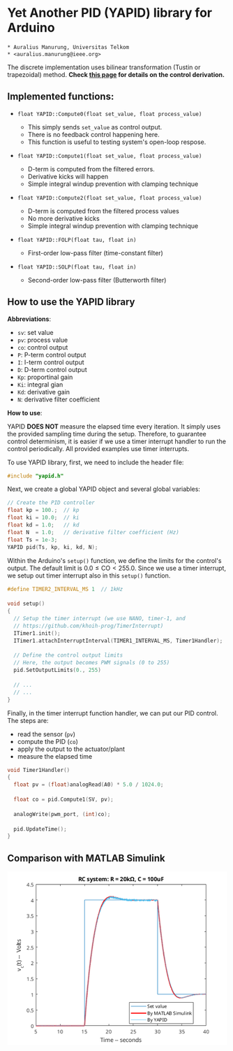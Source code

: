 # Yet Another PID (YAPID) library for Arduino   
```
* Auralius Manurung, Universitas Telkom  
* <auralius.manurung@ieee.org>   
```
The discrete implementation uses bilinear transformation (Tustin or trapezoidal) method. **Check [this page](https://auralius.github.io/control-systems-with-sympy/digital-pid-2.html) for details on the control derivation.**


## Implemented functions: 

* `float YAPID::Compute0(float set_value, float process_value)`
  * This simply sends `set_value` as control output.
  * There is no feedback control happening here.
  * This function is useful to testing system's open-loop respose.
    
* `float YAPID::Compute1(float set_value, float process_value)`
  * D-term is computed from the filtered errors.  
  * Derivative kicks will happen
  * Simple integral windup prevention with clamping technique 
    
* `float YAPID::Compute2(float set_value, float process_value)`
  * D-term is computed from the filtered process values    
  * No more derivative kicks
  * Simple integral windup prevention with clamping technique 
    
* `float YAPID::FOLP(float tau, float in)`
  * First-order low-pass filter (time-constant filter)
 
* `float YAPID::SOLP(float tau, float in)`
  * Second-order low-pass filter (Butterworth filter)

## How to use the YAPID library

__Abbreviations__:

* ```sv```: set value
* ```pv```: process value
* ```co```: control output
* ```P```: P-term control output
* ```I```: I-term control output
* ```D```: D-term control output
* ```Kp```: proportinal gain
* ```Ki```: integral gian
* ```Kd```: derivative gain
* ```N```: derivative filter coefficient


__How to use__:

YAPID **DOES NOT** measure the elapsed time every iteration. It simply uses the provided sampling time during the setup. Therefore, to guarantee control determinism, it is easier if we use a timer interrupt handler to run the control periodically. All provided examples use timer interrupts.   

To use YAPID library, first, we need to include the header file:

```cpp
#include "yapid.h"
```

Next, we create a global YAPID object and several global variables:

```cpp
// Create the PID controller
float kp = 100.;  // kp
float ki = 10.0;  // ki
float kd = 1.0;   // kd
float N  = 1.0;   // derivative filter coefficient (Hz)
float Ts = 1e-3;
YAPID pid(Ts, kp, ki, kd, N);
```

Within the Arduino's ```setup()``` function, we define the limits for the control's output. The default limit is $0.0 \leq \text{CO} < 255.0$. Since we use a timer interrupt, we setup out timer interrupt also in this ```setup()``` function.
```cpp
#define TIMER2_INTERVAL_MS 1  // 1kHz

void setup()
{
  // Setup the timer interrupt (we use NANO, timer-1, and
  // https://github.com/khoih-prog/TimerInterrupt)
  ITimer1.init();
  ITimer1.attachInterruptInterval(TIMER1_INTERVAL_MS, Timer1Handler);

  // Define the control output limits
  // Here, the output becomes PWM signals (0 to 255)
  pid.SetOutputLimits(0., 255)

  // ...
  // ...
}
```

Finally, in the timer interrupt function handler, we can put our PID control. The steps are: 
* read the sensor (```pv```)
* compute the PID (```co```)
* apply the output to the actuator/plant
* measure the elapsed time

```cpp
void Timer1Handler()
{ 
  float pv = (float)analogRead(A0) * 5.0 / 1024.0;

  float co = pid.Compute1(SV, pv);
  
  analogWrite(pwm_port, (int)co);
  
  pid.UpdateTime();
}
```

## Comparison with MATLAB Simulink

![](https://github.com/auralius/yapid/blob/main/compare_matlab.png)

